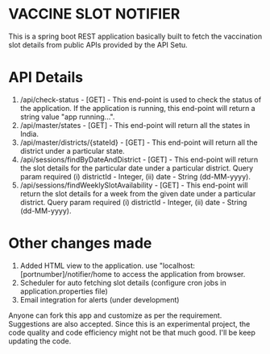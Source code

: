 # VACCINE SLOT NOTIFIER
This is a spring boot REST application basically built to fetch the vaccination slot details from public APIs provided by the API Setu.

# API Details
1. /api/check-status - [GET] - This end-point is used to check the status of the application. If the application is running, this end-point will return a string value "app running...".
2. /api/master/states - [GET] - This end-point will return all the states in India.
3. /api/master/districts/{stateId} - [GET] - This end-point will return all the district under a particular state.
4. /api/sessions/findByDateAndDistrict - [GET]  - This end-point will return the slot details for the particular date under a particular district. Query param required (i) districtId - Integer, (ii) date - String (dd-MM-yyyy).
5. /api/sessions/findWeeklySlotAvailability - [GET] - This end-point will return the slot details for a week from the given date under a particular district. Query param required (i) districtId - Integer, (ii) date - String (dd-MM-yyyy).
    
# Other changes made
1. Added HTML view to the application. use "localhost:[portnumber]/notifier/home to access the application from browser.
2. Scheduler for auto fetching slot details (configure cron jobs in application.properties file)
3. Email integration for alerts (under development)

Anyone can fork this app and customize as per the requirement. Suggestions are also accepted. Since this is an experimental project, the code quality and code efficiency might not be that much good. I'll be keep updating the code.

